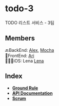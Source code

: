 # todo-3
TODO 리스트 서비스 - 3팀

## Members
🔙BackEnd: [Alex](https://github.com/haveagood), [Mocha](https://github.com/sedin2)
<br>
🍊FrontEnd: [Ari](https://github.com/kiyoesjh)
<br>
🙆🏻‍♀️iOS: Lena [Lena](https://github.com/dev-Lena)

## Index

- **[Ground Rule](../../wiki/Ground-Rule)**
- **[API Documentation](../../wiki/API-Documentation)**
- **[Scrum](https://docs.google.com/spreadsheets/d/1IVWN01m2gqBKHYESzh7-0WSiWNYghZElgEYEqncGGDc/edit#gid=0)**
